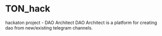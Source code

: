 # TON_hack
hackaton project - DAO Architect
DAO Architect is a platform for creating dao from new/existing telegram channels.
